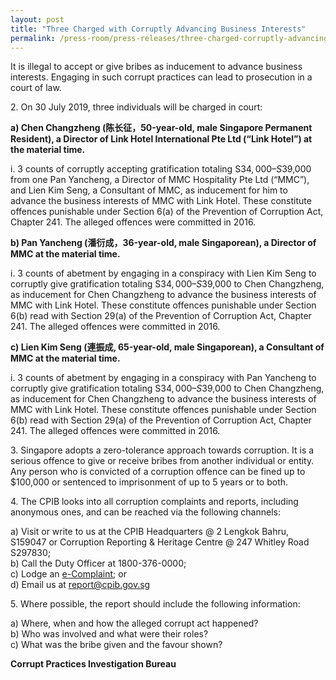 ```yaml
---
layout: post
title: "Three Charged with Corruptly Advancing Business Interests"
permalink: /press-room/press-releases/three-charged-corruptly-advancing-business-interests/
---
```

It is illegal to accept or give bribes as inducement to advance business interests. Engaging in such corrupt practices can lead to prosecution in a court of law. 

2\.          On 30 July 2019, three individuals will be charged in court: 

**a)    Chen Changzheng (陈长征，50-year-old, male Singapore Permanent Resident), a Director of Link Hotel International Pte Ltd (“Link Hotel”) at the material time.**

i.    3 counts of corruptly accepting gratification totaling S$34,000 – S$39,000 from one Pan Yancheng, a Director of MMC Hospitality Pte Ltd (“MMC”), and Lien Kim Seng, a Consultant of MMC, as inducement for him to advance the business interests of MMC with Link Hotel. These constitute offences punishable under Section 6(a) of the Prevention of Corruption Act, Chapter 241. The alleged offences were committed in 2016.

**b)    Pan Yancheng (潘衍成，36-year-old, male Singaporean), a Director of MMC at the material time.**

i.    3 counts of abetment by engaging in a conspiracy with Lien Kim Seng to corruptly give gratification totaling S$34,000 – S$39,000 to Chen Changzheng, as inducement for Chen Changzheng to advance the business interests of MMC with Link Hotel. These constitute offences punishable under Section 6(b) read with Section 29(a) of the Prevention of Corruption Act, Chapter 241. The alleged offences were committed in 2016.

**c)    Lien Kim Seng (連振成, 65-year-old, male Singaporean), a Consultant of MMC at the material time.**

i.    3 counts of abetment by engaging in a conspiracy with Pan Yancheng to corruptly give gratification totaling S$34,000 – S$39,000 to Chen Changzheng, as inducement for Chen Changzheng to advance the business interests of MMC with Link Hotel.  These constitute offences punishable under Section 6(b) read with Section 29(a) of the Prevention of Corruption Act, Chapter 241. The alleged offences were committed in 2016.

3\.          Singapore adopts a zero-tolerance approach towards corruption. It is a serious offence to give or receive bribes from another individual or entity. Any person who is convicted of a corruption offence can be fined up to $100,000 or sentenced to imprisonment of up to 5 years or to both. 

4\.         The CPIB looks into all corruption complaints and reports, including anonymous ones, and can be reached via the following channels:

a) Visit or write to us at the CPIB Headquarters @ 2 Lengkok Bahru, S159047 or Corruption Reporting & Heritage Centre @ 247 Whitley Road S297830;<br />
b) Call the Duty Officer at 1800-376-0000;<br />
c) Lodge an [e-Complaint](/e-services/e-complaint-for-corrupt-conduct); or<br>
d) Email us at <a class="spamspan" href="mailto:report@cpib.gov.sg">report@cpib.gov.sg</a>

5\. Where possible, the report should include the following information:

a) Where, when and how the alleged corrupt act happened?<br />
b) Who was involved and what were their roles?<br />
c) What was the bribe given and the favour shown?


**Corrupt Practices Investigation Bureau**
